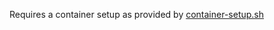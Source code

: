 Requires a container setup as provided by [container-setup.sh](../../../container/container-setup.sh)
